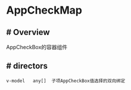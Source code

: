 # AppCheckMap

## # Overview

AppCheckBox的容器组件

## # directors

```
v-model   any[]  子项AppCheckBox值选择的双向绑定
```
